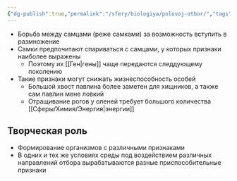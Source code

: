 ```yaml
---
{"dg-publish":true,"permalink":"/sfery/biologiya/polovoj-otbor/","tags":["Эволюция"]}
---
```


- Борьба между самцами (реже самками) за возможность вступить в размножение 
- Самки предпочитают спариваться с самцами, у которых признаки наиболее выражены 
	- Поэтому их [[Ген\|гены]] чаще передаются следдующему поколению
- Такие признаки могут снижать жизнеспособность особей 
	- Большой хвост павлина более заметен для хищников, а также сам павлин мене ловкий 
	- Отращивание рогов у оленей требует большого количества [[Сферы/Химия/Энергия\|энергии]] 
## Творческая роль
- Формирование организмов с различными признаками 
- В одних и тех же условиях среды под воздействием различных направлений отбора вырабатываются разные приспособительные признаки
